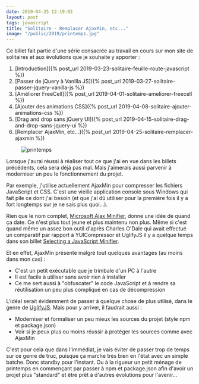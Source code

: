 ```yaml
---
date: 2019-04-25 12:19:02
layout: post
tags: javascript
title: "Solitaire - Remplacer AjaxMin, etc..."
image: "/public/2019/printemps.jpg"
---
```


<div class="encart" markdown="1">

Ce billet fait partie d'une série consacrée au travail en cours sur mon site de
solitaires et aux évolutions que je souhaite y apporter :

1. [Introduction]({% post_url 2019-03-23-solitaire-feuille-route-javascript %})
2. [Passer de jQuery à Vanilla JS]({% post_url 2019-03-27-solitaire-passer-jquery-vanilla-js %})
3. [Améliorer FreeCell]({% post_url 2019-04-01-solitaire-ameliorer-freecell %})
4. [Ajouter des animations CSS]({% post_url 2019-04-08-solitaire-ajouter-animations-css %})
5. [Drag and drop sans jQuery UI]({% post_url 2019-04-15-solitaire-drag-and-drop-sans-jquery-ui %})
6. [Remplacer AjaxMin, etc...]({% post_url 2019-04-25-solitaire-remplacer-ajaxmin %})

</div>

<figure>
  <img src="{{ page.image }}" alt="printemps" />
</figure>

Lorsque j'aurai réussi à réaliser tout ce que j'ai en vue dans les billets
précédents, cela sera déjà pas mal. Mais j'aimerais aussi parvenir à moderniser
un peu le fonctionnement du projet.

Par exemple, j'utilise actuellement AjaxMin pour compresser les fichiers
JavaScript et CSS. C'est une vieille application console sous Windows qui fait
pile ce dont j'ai besoin (et que j'ai dû utiliser pour la première fois il y a
fort longtemps sur je ne sais plus quoi...).

Rien que le nom complet, [Microsoft Ajax Minifier](https://github.com/Microsoft/ajaxmin),
donne une idée de quand ça date. Ce n'est plus tout jeune et plus maintenu non
plus. Même si c'est quand même un assez bon outil d'après Charles O'Dale qui
avait effectué un comparatif par rapport à YUICompressor et UglifyJS il y a
quelque temps dans son billet [Selecting a JavaScript Minifier](https://www.charlesodale.com/selecting-a-javascript-minifier-spoiler-microsoft-ajax-minifier-wins/).

Et en effet, AjaxMin présente malgré tout quelques avantages (au moins dans mon
cas) :

* C'est un petit exécutable que je trimbale d'un PC à l'autre
* Il est facile à utiliser sans avoir rien à installer
* Ce me sert aussi à "obfuscater" le code JavaScript et à rendre sa
  réutilisation un peu plus compliqué en cas de décompression

L'idéal serait évidemment de passer à quelque chose de plus utilisé, dans le
genre de [UglifyJS](http://lisperator.net/uglifyjs/). Mais pour y arriver, il
faudrait aussi :

* Moderniser et formaliser un peu mieux les sources du projet (style npm et
  package.json)
* Voir si je peux plus ou moins réussir à protéger les sources comme avec AjaxMin

C'est pour cela que dans l'immédiat, je vais éviter de passer trop de temps sur
ce genre de truc, puisque ça marche très bien en l'état avec un simple batche.
Donc standby pour l'instant. Ou à la rigueur un petit ménage de printemps en
commençant par passer à npm et package.json afin d'avoir un projet plus
"standard" et être prêt à d'autres évolutions pour l'avenir...
